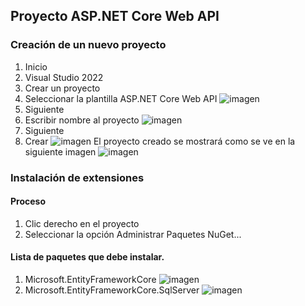 ## Proyecto ASP.NET Core Web API 
### Creación de un nuevo proyecto
1. Inicio
2. Visual Studio 2022
3. Crear un proyecto
4. Seleccionar la plantilla ASP.NET Core Web API ![imagen](https://github.com/user-attachments/assets/55518d04-be1d-4077-9b43-c325c38ca8d0)
5. Siguiente
6. Escribir nombre al proyecto
![imagen](https://github.com/user-attachments/assets/5efdf517-2e87-4917-921d-cc843ad1ff3d)
10. Siguiente
11. Crear
![imagen](https://github.com/user-attachments/assets/719e5474-c6ff-4015-a8a5-c297cdc7b086)
El proyecto creado se mostrará como se ve en la siguiente imagen
![imagen](https://github.com/user-attachments/assets/e99b1252-9d5c-41d7-9317-55bb9543d935)

### Instalación de extensiones
#### Proceso
1. Clic derecho en el proyecto
2. Seleccionar la opción Administrar Paquetes NuGet...
#### Lista de paquetes que debe instalar.
1. Microsoft.EntityFrameworkCore
![imagen](https://github.com/user-attachments/assets/06dea038-50c2-40af-8bf2-d425e9ddc5a5)
3. Microsoft.EntityFrameworkCore.SqlServer
![imagen](https://github.com/user-attachments/assets/66ef0bd9-a130-4018-90da-87dbe7153ceb)
